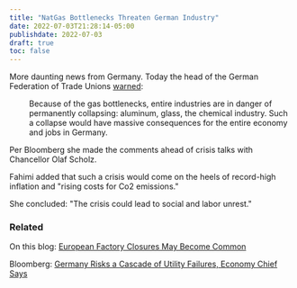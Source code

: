```yaml
---
title: "NatGas Bottlenecks Threaten German Industry"
date: 2022-07-03T21:28:14-05:00
publishdate: 2022-07-03
draft: true
toc: false
---
```


More daunting news from Germany. Today the head of the German Federation of Trade Unions <a href="https://www.bloomberg.com/news/articles/2022-07-03/germany-s-union-head-warns-of-collapse-of-entire-industries" target="blank">warned</a>:

<div style="padding-left: 2.5em;"><p>Because of the gas bottlenecks, entire industries are in danger of permanently collapsing: aluminum, glass, the chemical industry. Such a collapse would have massive consequences for the entire economy and jobs in Germany.</p></div>

Per Bloomberg she made the comments ahead of crisis talks with Chancellor Olaf Scholz.

Fahimi added that such a crisis would come on the heels of record-high inflation and "rising costs for Co2 emissions."

She concluded: "The crisis could lead to social and labor unrest."


### Related 

On this blog: <a href="/winter-is-coming/">European Factory Closures May Become Common</a>

Bloomberg: <a href="https://www.bloomberg.com/news/articles/2022-07-02/germany-risks-a-cascade-of-utility-failures-economy-chief-says" target="blank">Germany Risks a Cascade of Utility Failures, Economy Chief Says</a>
